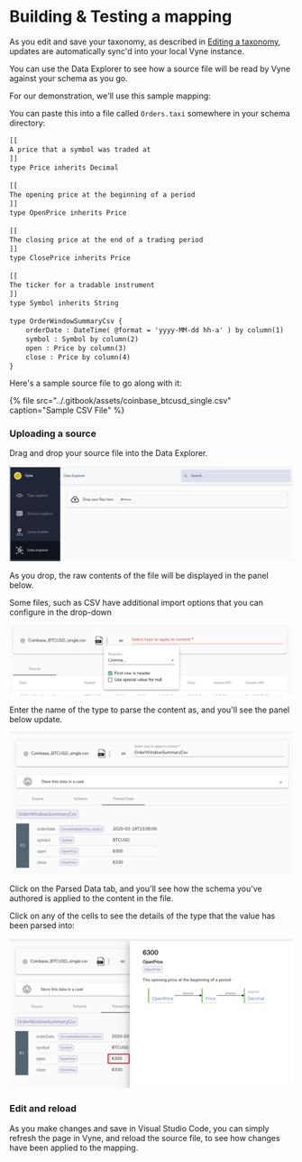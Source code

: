 # Building & Testing a mapping

As you edit and save your taxonomy, as described in [Editing a taxonomy](editing-a-taxonomy.md), updates are automatically sync'd into your local Vyne instance.

You can use the Data Explorer to see how a source file will be read by Vyne against your schema as you go.

For our demonstration, we'll use this sample mapping:

You can paste this into a file called `Orders.taxi` somewhere in your schema directory:

```text
[[
A price that a symbol was traded at
]]
type Price inherits Decimal

[[
The opening price at the beginning of a period
]]
type OpenPrice inherits Price

[[
The closing price at the end of a trading period
]]
type ClosePrice inherits Price

[[
The ticker for a tradable instrument
]]
type Symbol inherits String

type OrderWindowSummaryCsv {
    orderDate : DateTime( @format = 'yyyy-MM-dd hh-a' ) by column(1)
    symbol : Symbol by column(2)
    open : Price by column(3)
    close : Price by column(4)
}
```

Here's a sample source file to go along with it:

{% file src="../.gitbook/assets/coinbase\_btcusd\_single.csv" caption="Sample CSV File" %}

### Uploading a source

Drag and drop your source file into the Data Explorer.

![Drag and drop your files.](../.gitbook/assets/image%20%2814%29.png)

As you drop, the raw contents of the file will be displayed in the panel below.

Some files, such as CSV have additional import options that you can configure in the drop-down

![Configure the parameters for how files should be parsed](../.gitbook/assets/image.png)

Enter the name of the type to parse the content as, and you'll see the panel below update.

![](../.gitbook/assets/image%20%2833%29.png)

Click on the Parsed Data tab, and you'll see how the schema you've authored is applied to the content in the file.

Click on any of the cells to see the details of the type that the value has been parsed into:

![](../.gitbook/assets/image%20%2839%29.png)

### Edit and reload

As you make changes and save in Visual Studio Code, you can simply refresh the page in Vyne, and reload the source file, to see how changes have been applied to the mapping.



### 

